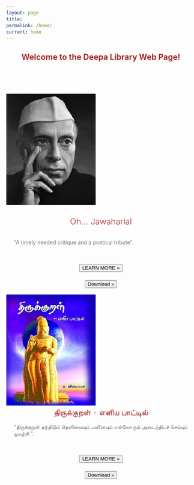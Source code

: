 ```yaml
---
layout: page
title: 
permalink: /home/
current: home
---
```

<div id="container">
<div style="color:brown;">
      <h2 style="text-align:center;">Welcome to the Deepa Library Web Page!</h2><br><br><br><br>
      </div>
    </div>
  <div id="container">
        <div class="row">
          <div class='col-md-5 col-md-offset-1'>
          <div class="landing-people-single">
          <img class="landing-heading-img" src="/nehru.jpg">
          <div class='landing-people-single-title'><br>Oh... Jawaharlal</div>
          <div class="landing-people-single-desc"> 
            <br><br>"A timely needed critique and a poetical tribute".<br><br><br>
        </div>
        <div class="align-center landing-people-single-cfa">
                        <a href="/home/intro/">
            <button class="btn btn-default no-border-radius"> LEARN MORE »</button></a>
            <br><br>          
          </div>
          <div class="align-center landing-people-single-cfb">
                        <a href="/Oh... Jawaharlal.pdf">
            <button class="btn btn-default no-border-radius"> Download »</button></a>
            <br><br>          
          </div>
          </div>
        </div>
           <div class='col-md-5 col-md-offset-1'>
          <div class="landing-people-single">
          <img class="landing-heading-img" src="/Thirukural.jpg">
          <div class='landing-people-single-title'>திருக்குறள் - எளிய பாட்டில் </div>
               <div class="landing-people-single-desc"> 
            <br>“திருக்குறள் தந்திடும் 
        தெளிவையும் பயனையும்
    எல்லோரும் அடைந்திடச் 
         செய்யும் முயற்சி ”.<br><br>
        </div>
        <div class="align-center landing-people-single-cfa">
                        <a href="/book2/">
            <button class="btn btn-default no-border-radius"> LEARN MORE »</button></a>
            <br><br>          
          </div>
           <div class="align-center landing-people-single-cfb">
                        <a href="/THIRUKKURAL.pdf">
            <button class="btn btn-default no-border-radius"> Download »</button></a>
            <br><br>          
          </div>
          </div>
        </div>
        </div>
</div>
<style type="text/css">

.row {
margin-left: -15px;
margin-right: -15px;
}
.landing-heading-img {
  max-width: 100%;

}

.landing-people-single {
margin: 0px 20px;
background: #fff;
border: 2px solid #e7e7e7;
border-right: 2px solid #e7e7e7;
border-bottom: 2px solid #e7e7e7;
}

.landing-people-img {
width: 100%;
/* background: #ccc; */
height: 140px;
/* display: none; */
}
img {
vertical-align: middle;
}
img {
border: 0;
}

img {
vertical-align: middle;
}
img {
border: 0;
}
.landing-people-single-title {
font-size: 22px;
font-weight: 300;
padding-top: 5px;
text-align: center;
color: brown;
margin: 0;
}
.landing-people-single-desc {
text-align: left;
font-style: normal;
padding: 20px;
padding-top: 0px;
padding-bottom: 0px;
color: #777;
font-size: 14px;
min-height: 100px;
}

.landing-people-single-cfa {
margin-top: 5px;
}
.align-center {
text-align: center;
}
.landing-people-single-cfb {
margin-top: 5px;
}

</style>        

